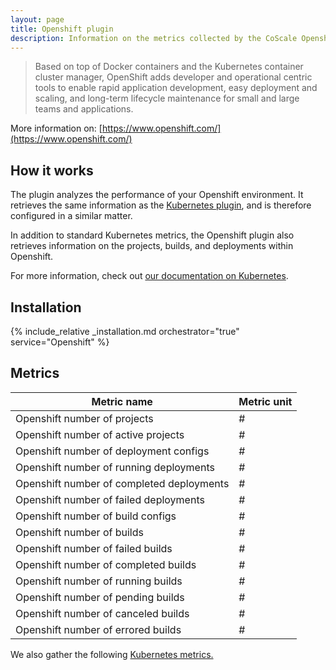 ```yaml
---
layout: page
title: Openshift plugin
description: Information on the metrics collected by the CoScale Openshift plugin.
---
```


> Based on top of Docker containers and the Kubernetes container cluster manager, OpenShift adds developer and operational centric tools to enable rapid application development, easy deployment and scaling, and long-term lifecycle maintenance for small and large teams and applications.

More information on: [https://www.openshift.com/](https://www.openshift.com/)

## How it works

The plugin analyzes the performance of your Openshift environment. It retrieves the same information as the [Kubernetes plugin](/agent/plugins/kubernetes/), and is therefore configured in a similar matter.

In addition to standard Kubernetes metrics, the Openshift plugin also retrieves information on the projects, builds, and deployments within Openshift.

For more information, check out [our documentation on Kubernetes](/agent/plugins/kubernetes/).

## Installation

{% include_relative _installation.md orchestrator="true" service="Openshift" %}

## Metrics

| Metric name                               | Metric unit |
|-------------------------------------------|-------------|
| Openshift number of projects              | #           |
| Openshift number of active projects       | #           |
| Openshift number of deployment configs    | #           |
| Openshift number of running deployments   | #           |
| Openshift number of completed deployments | #           |
| Openshift number of failed deployments    | #           |
| Openshift number of build configs         | #           |
| Openshift number of builds                | #           |
| Openshift number of failed builds         | #           |
| Openshift number of completed builds      | #           |
| Openshift number of running builds        | #           |
| Openshift number of pending builds        | #           |
| Openshift number of canceled builds       | #           |
| Openshift number of errored builds        | #           |

We also gather the following <a href="{{ site.baseurl }}/agent/plugins/kubernetes">Kubernetes metrics.</a>
